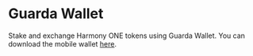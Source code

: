 # Guarda Wallet

Stake and exchange Harmony ONE tokens using Guarda Wallet. You can download the mobile wallet [here](https://guarda.com/).
